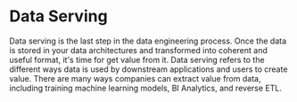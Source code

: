 # Data Serving

Data serving is the last step in the data engineering process. Once the data is stored in your data architectures and transformed into coherent and useful format, it's time for get value from it. Data serving refers to the different ways data is used by downstream applications and users to create value. There are many ways companies can extract value from data, including training machine learning models, BI Analytics, and reverse ETL.